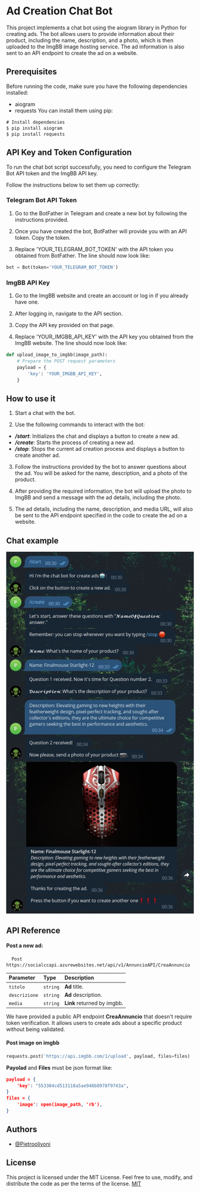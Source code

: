 
# Ad Creation Chat Bot
This project implements a chat bot using the aiogram library in Python for creating ads. The bot allows users to provide information about their product, including the name, description, and a photo, which is then uploaded to the ImgBB image hosting service. The ad information is also sent to an API endpoint to create the ad on a website.

## Prerequisites
Before running the code, make sure you have the following dependencies installed:
- aiogram
- requests
You can install them using pip:
```shell
# Install dependencies
$ pip install aiogram
$ pip install requests
```

## API Key and Token Configuration
To run the chat bot script successfully, you need to configure the Telegram Bot API token and the ImgBB API key. 

Follow the instructions below to set them up correctly:

### Telegram Bot API Token
1. Go to the BotFather in Telegram and create a new bot by following the instructions provided.

2. Once you have created the bot, BotFather will provide you with an API token. Copy the token.

3. Replace 'YOUR_TELEGRAM_BOT_TOKEN' with the API token you obtained from BotFather. The line should now look like:

```python
bot = Bot(token='YOUR_TELEGRAM_BOT_TOKEN')
```
### ImgBB API Key
1. Go to the ImgBB website and create an account or log in if you already have one.

2. After logging in, navigate to the API section.

3. Copy the API key provided on that page.

4. Replace 'YOUR_IMGBB_API_KEY' with the API key you obtained from the ImgBB website. The line should now look like:
```python
def upload_image_to_imgbb(image_path):
    # Prepare the POST request parameters
    payload = {
        'key': 'YOUR_IMGBB_API_KEY',
    } 
```
## How to use it
1) Start a chat with the bot.

2) Use the following commands to interact with the bot:

- ***/start***: Initializes the chat and displays a button to create a new ad.
- ***/create***: Starts the process of creating a new ad.
- ***/stop***: Stops the current ad creation process and displays a button to create another ad.

3) Follow the instructions provided by the bot to answer questions about the ad. You will be asked for the name, description, and a photo of the product.

4) After providing the required information, the bot will upload the photo to ImgBB and send a message with the ad details, including the photo.

5) The ad details, including the name, description, and media URL, will also be sent to the API endpoint specified in the code to create the ad on a website.


## Chat example

![Simple chat example](./readme-image.jpg)



## API Reference

#### Post a new ad:

```http
  Post https://socialccapi.azurewebsites.net/api/v1/AnnuncioAPI/CreaAnnuncio
```

| Parameter | Type     | Description                |
| :-------- | :------- | :------------------------- |
| `titolo` | `string` | **Ad** title. |
| `descrizione` | `string` | **Ad** description.|
| `media` | `string` | **Link** returned by imgbb.  |

We have provided a public API endpoint **CreaAnnuncio** that doesn't require token verification. It allows users to create ads about a specific product without being validated.

#### Post image on imgbb
```python
requests.post('https://api.imgbb.com/1/upload', payload, files=files)
```
**Payolad** and **Files** must be json format like:
```json
payload = {
    'key': "553304cd513118a5ae948b8978f9743a",
}
files = {
    'image': open(image_path, 'rb'),
}
```
## Authors

- [@Pietroolivoni](https://github.com/pietroolivoni)


## License
This project is licensed under the MIT License. Feel free to use, modify, and distribute the code as per the terms of the license.
[MIT](https://choosealicense.com/licenses/mit/)
